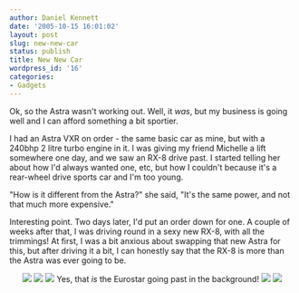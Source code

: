 ```yaml
---
author: Daniel Kennett
date: '2005-10-15 16:01:02'
layout: post
slug: new-new-car
status: publish
title: New New Car
wordpress_id: '16'
categories:
- Gadgets
---
```


Ok, so the Astra wasn't working out. Well, it <i>was</i>, but my business is going well and I can afford something a bit sportier. 

I had an Astra VXR on order - the same basic car as mine, but with a 240bhp 2 litre turbo engine in it. I was giving my friend Michelle a lift somewhere one day, and we saw an RX-8 drive past. I started telling her about how I'd always wanted one, etc, but how I couldn't because it's a rear-wheel drive sports car and I'm too young. 

"How is it different from the Astra?" she said, "It's the same power, and not that much more expensive."

Interesting point. Two days later, I'd put an order down for one. A couple of weeks after that, I was driving round in a sexy new RX-8, with all the trimmings! At first, I was a bit anxious about swapping that new Astra for this, but after driving it a bit, I can honestly say that the RX-8 is more than the Astra was ever going to be. 

<center>
<img src="http://ikennd.ac/pictures/rx8/gner.jpg"/>

<img src="http://ikennd.ac/pictures/rx8/tree.jpg"/>

<img src="http://ikennd.ac/pictures/rx8/eurostar.jpg"/>
Yes, that <i>is</i> the Eurostar going past in the background!

<img src="http://ikennd.ac/pictures/rx8/close.jpg"/>

<img src="http://ikennd.ac/pictures/rx8/doors.jpg"/>
</center>